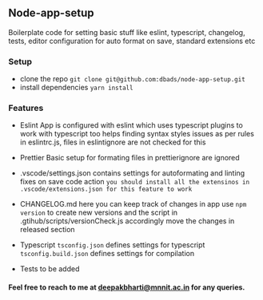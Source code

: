 ## Node-app-setup
  Boilerplate code for setting basic stuff like eslint, typescript, changelog, tests, editor configuration for auto format on save, standard extensions etc

### Setup

- clone the repo `git clone git@github.com:dbads/node-app-setup.git`
- install dependencies `yarn install`

### Features

- Eslint
  App is configured with eslint which uses typescript plugins to work with typescript too
  helps finding syntax styles issues as per rules in eslintrc.js, files in eslintignore are not checked for this

- Prettier
  Basic setup for formating
  files in prettierignore are ignored

- .vscode/settings.json
  contains settings for autoformating and linting fixes on save code action
  `you should install all the extensinos in .vscode/extensions.json for this feature to work`

- CHANGELOG.md
  here you can keep track of changes in app
  use `npm version` to create new versions and the script in .gtihub/scripts/versionCheck.js accordingly move the changes in released section

- Typescript
  `tsconfig.json` defines settings for typescript
  `tsconfig.build.json` defines settings for compilation

- Tests
  to be added

#### Feel free to reach to me at <a href="mailto:deepakbharti@mnnit.ac.in"> deepakbharti@mnnit.ac.in </a> for any queries.